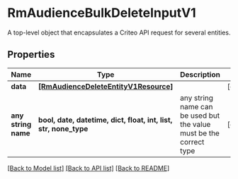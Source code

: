 # RmAudienceBulkDeleteInputV1

A top-level object that encapsulates a Criteo API request for several entities.

## Properties
Name | Type | Description | Notes
------------ | ------------- | ------------- | -------------
**data** | [**[RmAudienceDeleteEntityV1Resource]**](RmAudienceDeleteEntityV1Resource.md) |  | [optional] 
**any string name** | **bool, date, datetime, dict, float, int, list, str, none_type** | any string name can be used but the value must be the correct type | [optional]

[[Back to Model list]](../README.md#documentation-for-models) [[Back to API list]](../README.md#documentation-for-api-endpoints) [[Back to README]](../README.md)


